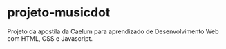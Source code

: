 # projeto-musicdot
Projeto da apostila da Caelum para aprendizado de Desenvolvimento Web com HTML, CSS e Javascript.
